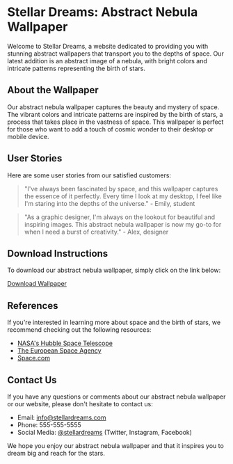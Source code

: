 <!--
Write me content for website with wallpaper which alt text is:

"An abstract image of a nebula, with bright colors and intricate patterns representing the birth of stars."

The name/title of the page should not be 1:1 copy of the alt text but rather a real content of the website which is using this wallpaper.

- Use markdown format
- Start with the heading
- The content should look like a real website
- Include real sections like references, contact, user stories, etc. use things relevant to the page purpose.
- Feel free to use structure like headings, bullets, numbering, blockquotes, paragraphs, horizontal lines, etc.
- You can use formatting like bold or _italic_
- You can include UTF-8 emojis
- Links should be only #hash anchors (and you can refer to the document itself)
- Do not include images
-->

<!--font:Montserrat-->

# Stellar Dreams: Abstract Nebula Wallpaper

Welcome to Stellar Dreams, a website dedicated to providing you with stunning abstract wallpapers that transport you to the depths of space. Our latest addition is an abstract image of a nebula, with bright colors and intricate patterns representing the birth of stars.

## About the Wallpaper

Our abstract nebula wallpaper captures the beauty and mystery of space. The vibrant colors and intricate patterns are inspired by the birth of stars, a process that takes place in the vastness of space. This wallpaper is perfect for those who want to add a touch of cosmic wonder to their desktop or mobile device.

## User Stories

Here are some user stories from our satisfied customers:

> "I've always been fascinated by space, and this wallpaper captures the essence of it perfectly. Every time I look at my desktop, I feel like I'm staring into the depths of the universe." - Emily, student

> "As a graphic designer, I'm always on the lookout for beautiful and inspiring images. This abstract nebula wallpaper is now my go-to for when I need a burst of creativity." - Alex, designer

## Download Instructions

To download our abstract nebula wallpaper, simply click on the link below:

[Download Wallpaper](#)

## References

If you're interested in learning more about space and the birth of stars, we recommend checking out the following resources:

-   [NASA's Hubble Space Telescope](#)
-   [The European Space Agency](#)
-   [Space.com](#)

## Contact Us

If you have any questions or comments about our abstract nebula wallpaper or our website, please don't hesitate to contact us:

-   Email: [info@stellardreams.com](mailto:info@stellardreams.com)
-   Phone: 555-555-5555
-   Social Media: [@stellardreams](#) (Twitter, Instagram, Facebook)

We hope you enjoy our abstract nebula wallpaper and that it inspires you to dream big and reach for the stars.

